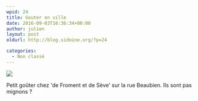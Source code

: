```yaml
---
wpid: 24
title: Gouter en ville
date: 2016-09-03T16:36:34+00:00
author: julien
layout: post
oldurl: http://blog.sidoine.org/?p=24

categories:
  - Non classé
---
```


![](/media/2016/wp-image-1900466049jpeg.jpeg)

Petit goûter chez 'de Froment et de Sève' sur la rue Beaubien. Ils sont pas mignons ?